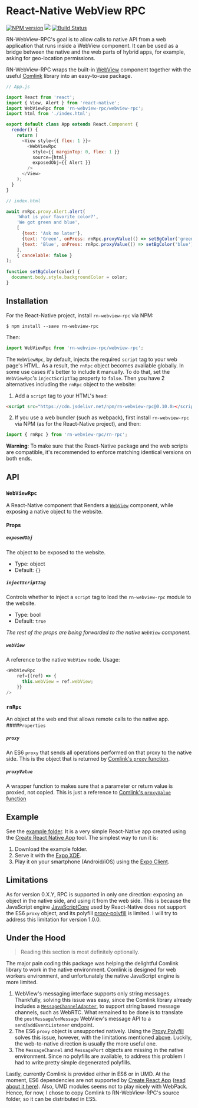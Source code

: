 # React-Native WebView RPC
[![NPM version](https://img.shields.io/npm/v/rn-webview-rpc.svg)](https://www.npmjs.com/package/rn-webview-rpc)
[![](https://data.jsdelivr.com/v1/package/npm/rn-webview-rpc/badge)](https://www.jsdelivr.com/package/npm/rn-webview-rpc)
[![Build Status](https://travis-ci.org/ronhe/rn-webview-rpc.svg?branch=master)](https://travis-ci.org/ronhe/rn-webview-rpc)

RN-WebView-RPC's goal is to allow calls to native API from a web
application that runs inside a WebView component.
It can be used as a bridge between the native and the web
parts of hybrid apps, for example,
asking for geo-location permissions.

RN-WebView-RPC wraps the built-in
[WebView](https://facebook.github.io/react-native/docs/webview.html)
component together with the useful
[Comlink](https://github.com/GoogleChromeLabs/comlink)
library into an easy-to-use package.

```javascript
// App.js

import React from 'react';
import { View, Alert } from 'react-native';
import WebViewRpc from 'rn-webview-rpc/webview-rpc';
import html from './index.html';

export default class App extends React.Component {
  render() {
    return (
      <View style={{ flex: 1 }}>
        <WebViewRpc
          style={{ marginTop: 0, flex: 1 }}
          source={html}
          exposedObj={{ Alert }}
        />
      </View>
    );
  }
}
```

```javascript
// index.html

await rnRpc.proxy.Alert.alert(
    'What is your favorite color?',
    'We got green and blue',
    [
      {text: 'Ask me later'},
      {text: 'Green', onPress: rnRpc.proxyValue(() => setBgColor('green'))},
      {text: 'Blue', onPress: rnRpc.proxyValue(() => setBgColor('blue'))},
    ],
    { cancelable: false }
);
    
function setBgColor(color) {
  document.body.style.backgroundColor = color;
}
```

## Installation
For the React-Native project, install `rn-webview-rpc` via NPM:
```
$ npm install --save rn-webview-rpc
```
Then:
```javascript
import WebViewRpc from 'rn-webview-rpc/webview-rpc';
```

The `WebViewRpc`, by default, injects the required `script` tag
to your web page's HTML.
As a result, the `rnRpc` object becomes available globally. 
In some use cases it's better to include it manually.
To do that, set the `WebViewRpc`'s `injectScriptTag`
property to `false`.
Then you have 2 alternatives including the `rnRpc` object
to the website:
1. Add a `script` tag to your HTML's `head`:
```html
<script src="https://cdn.jsdelivr.net/npm/rn-webview-rpc@0.10.0></script>
```
2. If you use a web bundler (such as webpack),
first install `rn-webview-rpc` via NPM
(as for the React-Native project),
and then:
```javascript
import { rnRpc } from 'rn-webview-rpc/rn-rpc';
```
**Warning**: 
To make sure that the React-Native package and the web scripts
are compatible, it's recommended to enforce
matching identical versions on both ends.  

## API
### `WebViewRpc`
A React-Native component that Renders a
[`WebView`](https://facebook.github.io/react-native/docs/webview.html)
component, while exposing a native object to the website.
#### Props
##### `exposedObj`
The object to be exposed to the website.
* Type: object
* Default: `{}`
##### `injectScriptTag`
Controls whether to inject a `script` tag to
load the `rn-webview-rpc` module to the website.
* Type: bool
* Default: `true`

*The rest of the props are being forwarded to the native
`WebView` component.* 

##### `webView`
A reference to the native `WebView` node.
Usage:
```javascript
<WebViewRpc
    ref={(ref) => {
      this.webView = ref.webView;
    }}
/>
```

### `rnRpc`
An object at the web end that allows remote calls
to the native app.
####`Properties`
##### `proxy`
An ES6 `proxy` that sends all operations performed on that proxy
to the native side.
This is the object that is returned by 
[Comlink's `proxy` function](https://github.com/GoogleChromeLabs/comlink#comlinkproxyendpoint).
##### `proxyValue`
A wrapper function to makes sure that a parameter or return value
is proxied, not copied.
This is just a reference to
[Comlink's `proxyValue` function](https://github.com/GoogleChromeLabs/comlink#comlinkproxyvaluevalue)

## Example
See the [example folder](https://github.com/ronhe/rn-webview-rpc/tree/master/example).
It is a very simple React-Native app created using the
[Create React Native App](https://github.com/react-community/create-react-native-app)
tool.
The simplest way to run it is:
1. Download the example folder.
2. Serve it with the [Expo XDE](https://expo.io/tools#xde).
3. Play it on your smartphone (Android/iOS) using the
[Expo Client](https://expo.io/tools#client).

## Limitations
As for version 0.X.Y, RPC is supported in only one direction:
exposing an object in the native side, and using it from the
web side. This is because the JavaScript engine 
[JavaScriptCore](https://trac.webkit.org/wiki/JavaScriptCore)
used by React-Native does not support the ES6 `proxy` object,
and its polyfill
[proxy-polyfill](https://github.com/GoogleChrome/proxy-polyfill)
is limited.
I will try to address this limitation for version 1.0.0.

## Under the Hood
> Reading this section is most definitely optionally.

The major pain coding this package was helping the
delightful Comlink library to work in the native environment.
Comlink is designed for web workers environment, and
unfortunately the native JavaScript engine is more limited. 
1. WebView's messaging interface supports only string messages.
Thankfully, solving this issue was easy,
since the Comlink library already includes a
[`MessageChannelAdapter`](https://github.com/GoogleChromeLabs/comlink/blob/master/messagechanneladapter.ts),
to support string based message channels, such as WebRTC.
What remained to be done is to translate the
`postMessage`/`onMessage` WebView's message API to a
`send`/`addEventListener` endpoint.
2. The ES6 `proxy` object is unsupported natively. Using the
[Proxy Polyfill](https://github.com/GoogleChrome/proxy-polyfill)
solves this issue, however,
with the limitations mentioned
[above](https://github.com/ronhe/rn-webview-rpc##limitations).
Luckily, the web-to-native direction is usually the more
useful one.
3. The `MessageChannel` and `MessagePort` objects are missing
in the native environment. Since no polyfills are available, 
to address this problem I had to write pretty
simple degenerated polyfills.

Lastly, currently Comlink is provided either in ES6 or in UMD.
At the moment, ES6 dependencies are not supported by
[Create React App](https://github.com/facebook/create-react-app)
([read about it here](https://github.com/facebook/create-react-app/blob/master/packages/react-scripts/template/README.md#npm-run-build-fails-to-minify)).
Also, UMD modules seems not to play nicely with WebPack.
Hence, for now, I chose to copy Comlink to RN-WebView-RPC's
source folder, so it can be distributed in ES5.